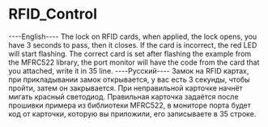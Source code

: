 # RFID_Control
----English----
The lock on RFID cards, when applied, the lock opens, you have 3 seconds to pass, then it closes.
If the card is incorrect, the red LED will start flashing.
The correct card is set after flashing the example from the MFRC522 library, the port monitor will have the code from the card that you attached, write it in
35 line.
----Русский----
Замок на RFID картах, при прикладывании замок открывается, у вас есть 3 секунды, чтобы пройти, затем он закрывается.
При неправильной карточке начнёт мигать красный светодиод.
Правильная карточка задаётся после прошивки примера из библиотеки MFRC522, в мониторе порта будет код от карточки, которую вы приложили, его записываете в
35 строке.
